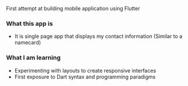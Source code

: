 First attempt at building mobile application using Flutter

### What this app is 
- It is single page app that displays my contact information (Similar to a namecard)

### What I am learning
- Experimenting with layouts to create responsive interfaces 
- First exposure to Dart syntax and programming paradigms 